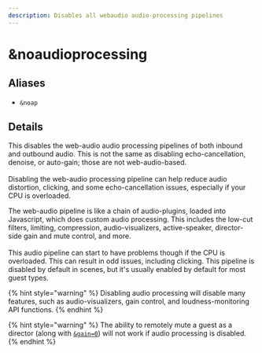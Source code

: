 ```yaml
---
description: Disables all webaudio audio-processing pipelines
---
```


# \&noaudioprocessing

## Aliases

* `&noap`

## Details

This disables the web-audio audio processing pipelines of both inbound and outbound audio. This is not the same as disabling echo-cancellation, denoise, or auto-gain; those are not web-audio-based.\
\
Disabling the web-audio processing pipeline can help reduce audio distortion, clicking, and some echo-cancellation issues, especially if your CPU is overloaded.

The web-audio pipeline is like a chain of audio-plugins, loaded into Javascript, which does custom audio processing. This includes the low-cut filters, limiting, compression, audio-visualizers, active-speaker, director-side gain and mute control, and more.\
\
This audio pipeline can start to have problems though if the CPU is overloaded. This can result in odd issues, including clicking. This pipeline is disabled by default in scenes, but it's usually enabled by default for most guest types.

{% hint style="warning" %}
Disabling audio processing will disable many features, such as audio-visualizers, gain control, and loudness-monitoring API functions.
{% endhint %}

{% hint style="warning" %}
The ability to remotely mute a guest as a director (along with [`&gain=0`](../source-settings/gain.md)) will not work if audio processing is disabled.
{% endhint %}
